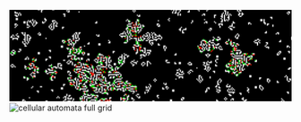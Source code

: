 ![Banner with cellular automata](screenshot_2343-21-10-2023.png?raw=true)
![cellular automata full grid](gol_16kx16k_final.png?raw=true)
<!--
**aapo-kossi/aapo-kossi** is a ✨ _special_ ✨ repository because its `README.md` (this file) appears on your GitHub profile.

Here are some ideas to get you started:

- 🔭 I’m currently working on ...
- 🌱 I’m currently learning ...
- 👯 I’m looking to collaborate on ...
- 🤔 I’m looking for help with ...
- 💬 Ask me about ...
- 📫 How to reach me: ...
- 😄 Pronouns: ...
- ⚡ Fun fact: ...
-->
